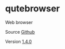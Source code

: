 # qutebrowser

Web browser

Source [Github](https://github.com/qutebrowser/qutebrowser)

Version [1.4.0](https://github.com/qutebrowser/qutebrowser/releases/tag/v1.4.0)
